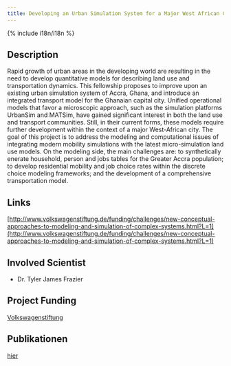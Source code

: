 ```yaml
---
title: Developing an Urban Simulation System for a Major West African City
---
```


{% include i18n/i18n %}

<div class="invert-images" markdown=1>

## Description

Rapid growth of urban areas in the developing world are resulting in the need to develop quantitative models for describing land use and transportation dynamics. This fellowship proposes to improve upon an existing urban simulation system of Accra, Ghana, and introduce an  integrated transport model for the Ghanaian capital city. Unified operational models that favor a microscopic approach, such as the simulation platforms UrbanSim and MATSim, have gained significant interest in both the land use and transport communities. Still, in their current forms, these models require further development within the context of a major West-African city. The goal of this project is to address the modeling and computational issues of integrating modern mobility simulations with the latest micro-simulation land use models. On the modeling side, the main challenges are: to synthetically enerate household, person and jobs tables for the Greater Accra population; to develop residential mobility and job choice rates within the discrete choice modeling frameworks; and the development of a comprehensive transportation model.  

## Links

  
[http://www.volkswagenstiftung.de/funding/challenges/new-conceptual-approaches-to-modeling-and-simulation-of-complex-systems.html?L=1](http://www.volkswagenstiftung.de/funding/challenges/new-conceptual-approaches-to-modeling-and-simulation-of-complex-systems.html?L=1)

## Involved Scientist

-   Dr. Tyler James Frazier

## Project Funding

[Volkswagenstiftung](http://www.volkswagenstiftung.de/)

## Publikationen

[hier](https://vsp.berlin/publications/)